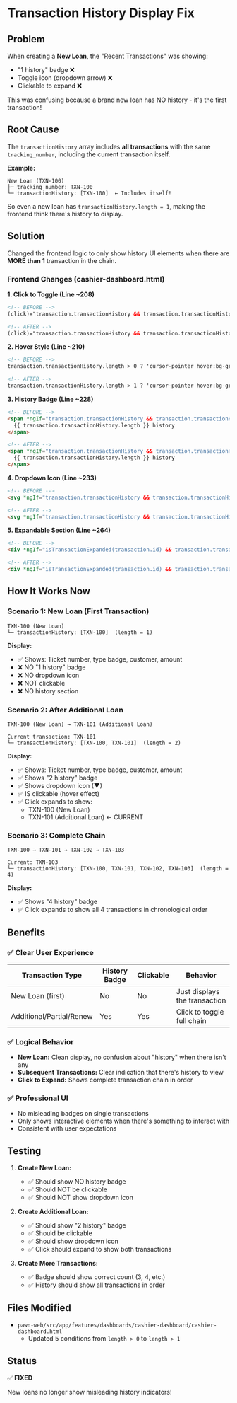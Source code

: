 # Transaction History Display Fix

## Problem

When creating a **New Loan**, the "Recent Transactions" was showing:
- "1 history" badge ❌
- Toggle icon (dropdown arrow) ❌
- Clickable to expand ❌

This was confusing because a brand new loan has NO history - it's the first transaction!

## Root Cause

The `transactionHistory` array includes **all transactions** with the same `tracking_number`, including the current transaction itself.

**Example:**
```
New Loan (TXN-100)
├─ tracking_number: TXN-100
└─ transactionHistory: [TXN-100]  ← Includes itself!
```

So even a new loan has `transactionHistory.length = 1`, making the frontend think there's history to display.

## Solution

Changed the frontend logic to only show history UI elements when there are **MORE than 1** transaction in the chain.

### Frontend Changes (cashier-dashboard.html)

**1. Click to Toggle (Line ~208)**
```html
<!-- BEFORE -->
(click)="transaction.transactionHistory && transaction.transactionHistory.length > 0 ? ..."

<!-- AFTER -->
(click)="transaction.transactionHistory && transaction.transactionHistory.length > 1 ? ..."
```

**2. Hover Style (Line ~210)**
```html
<!-- BEFORE -->
transaction.transactionHistory.length > 0 ? 'cursor-pointer hover:bg-gray-50' : ''

<!-- AFTER -->
transaction.transactionHistory.length > 1 ? 'cursor-pointer hover:bg-gray-50' : ''
```

**3. History Badge (Line ~228)**
```html
<!-- BEFORE -->
<span *ngIf="transaction.transactionHistory && transaction.transactionHistory.length > 0">
  {{ transaction.transactionHistory.length }} history
</span>

<!-- AFTER -->
<span *ngIf="transaction.transactionHistory && transaction.transactionHistory.length > 1">
  {{ transaction.transactionHistory.length }} history
</span>
```

**4. Dropdown Icon (Line ~233)**
```html
<!-- BEFORE -->
<svg *ngIf="transaction.transactionHistory && transaction.transactionHistory.length > 0">

<!-- AFTER -->
<svg *ngIf="transaction.transactionHistory && transaction.transactionHistory.length > 1">
```

**5. Expandable Section (Line ~264)**
```html
<!-- BEFORE -->
<div *ngIf="isTransactionExpanded(transaction.id) && transaction.transactionHistory && transaction.transactionHistory.length > 0">

<!-- AFTER -->
<div *ngIf="isTransactionExpanded(transaction.id) && transaction.transactionHistory && transaction.transactionHistory.length > 1">
```

## How It Works Now

### Scenario 1: New Loan (First Transaction)

```
TXN-100 (New Loan)
└─ transactionHistory: [TXN-100]  (length = 1)
```

**Display:**
- ✅ Shows: Ticket number, type badge, customer, amount
- ❌ NO "1 history" badge
- ❌ NO dropdown icon
- ❌ NOT clickable
- ❌ NO history section

### Scenario 2: After Additional Loan

```
TXN-100 (New Loan) → TXN-101 (Additional Loan)

Current transaction: TXN-101
└─ transactionHistory: [TXN-100, TXN-101]  (length = 2)
```

**Display:**
- ✅ Shows: Ticket number, type badge, customer, amount
- ✅ Shows "2 history" badge
- ✅ Shows dropdown icon (▼)
- ✅ IS clickable (hover effect)
- ✅ Click expands to show:
  - TXN-100 (New Loan)
  - TXN-101 (Additional Loan) ← CURRENT

### Scenario 3: Complete Chain

```
TXN-100 → TXN-101 → TXN-102 → TXN-103

Current: TXN-103
└─ transactionHistory: [TXN-100, TXN-101, TXN-102, TXN-103]  (length = 4)
```

**Display:**
- ✅ Shows "4 history" badge
- ✅ Click expands to show all 4 transactions in chronological order

## Benefits

### ✅ Clear User Experience

| Transaction Type | History Badge | Clickable | Behavior |
|-----------------|---------------|-----------|----------|
| New Loan (first) | No | No | Just displays the transaction |
| Additional/Partial/Renew | Yes | Yes | Click to toggle full chain |

### ✅ Logical Behavior

- **New Loan:** Clean display, no confusion about "history" when there isn't any
- **Subsequent Transactions:** Clear indication that there's history to view
- **Click to Expand:** Shows complete transaction chain in order

### ✅ Professional UI

- No misleading badges on single transactions
- Only shows interactive elements when there's something to interact with
- Consistent with user expectations

## Testing

1. **Create New Loan:**
   - ✅ Should show NO history badge
   - ✅ Should NOT be clickable
   - ✅ Should NOT show dropdown icon

2. **Create Additional Loan:**
   - ✅ Should show "2 history" badge
   - ✅ Should be clickable
   - ✅ Should show dropdown icon
   - ✅ Click should expand to show both transactions

3. **Create More Transactions:**
   - ✅ Badge should show correct count (3, 4, etc.)
   - ✅ History should show all transactions in order

## Files Modified

- `pawn-web/src/app/features/dashboards/cashier-dashboard/cashier-dashboard.html`
  - Updated 5 conditions from `length > 0` to `length > 1`

## Status

✅ **FIXED**

New loans no longer show misleading history indicators!
